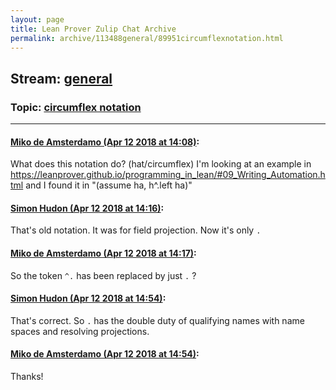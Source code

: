 ```yaml
---
layout: page
title: Lean Prover Zulip Chat Archive 
permalink: archive/113488general/89951circumflexnotation.html
---
```


## Stream: [general](index.html)
### Topic: [circumflex notation](89951circumflexnotation.html)

---

#### [Miko de Amsterdamo (Apr 12 2018 at 14:08)](https://leanprover.zulipchat.com/#narrow/stream/113488-general/topic/circumflex%20notation/near/124981819):
What does this notation do? (hat/circumflex) I'm looking at an example in https://leanprover.github.io/programming_in_lean/#09_Writing_Automation.html and I found it in "(assume ha, h^.left ha)"

#### [Simon Hudon (Apr 12 2018 at 14:16)](https://leanprover.zulipchat.com/#narrow/stream/113488-general/topic/circumflex%20notation/near/124982270):
That's old notation. It was for field projection. Now it's only `.`

#### [Miko de Amsterdamo (Apr 12 2018 at 14:17)](https://leanprover.zulipchat.com/#narrow/stream/113488-general/topic/circumflex%20notation/near/124982310):
So the token `^.` has been replaced by just `.` ?

#### [Simon Hudon (Apr 12 2018 at 14:54)](https://leanprover.zulipchat.com/#narrow/stream/113488-general/topic/circumflex%20notation/near/124983725):
That's correct. So `.` has the double duty of qualifying names with name spaces and resolving projections.

#### [Miko de Amsterdamo (Apr 12 2018 at 14:54)](https://leanprover.zulipchat.com/#narrow/stream/113488-general/topic/circumflex%20notation/near/124983730):
Thanks!

